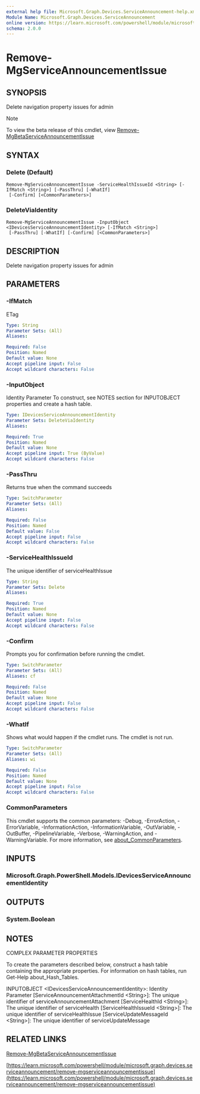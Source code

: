 ```yaml
---
external help file: Microsoft.Graph.Devices.ServiceAnnouncement-help.xml
Module Name: Microsoft.Graph.Devices.ServiceAnnouncement
online version: https://learn.microsoft.com/powershell/module/microsoft.graph.devices.serviceannouncement/remove-mgserviceannouncementissue
schema: 2.0.0
---
```


# Remove-MgServiceAnnouncementIssue

## SYNOPSIS
Delete navigation property issues for admin

> [!NOTE]
> To view the beta release of this cmdlet, view [Remove-MgBetaServiceAnnouncementIssue](/powershell/module/Microsoft.Graph.Beta.Devices.ServiceAnnouncement/Remove-MgBetaServiceAnnouncementIssue?view=graph-powershell-beta)

## SYNTAX

### Delete (Default)
```
Remove-MgServiceAnnouncementIssue -ServiceHealthIssueId <String> [-IfMatch <String>] [-PassThru] [-WhatIf]
 [-Confirm] [<CommonParameters>]
```

### DeleteViaIdentity
```
Remove-MgServiceAnnouncementIssue -InputObject <IDevicesServiceAnnouncementIdentity> [-IfMatch <String>]
 [-PassThru] [-WhatIf] [-Confirm] [<CommonParameters>]
```

## DESCRIPTION
Delete navigation property issues for admin

## PARAMETERS

### -IfMatch
ETag

```yaml
Type: String
Parameter Sets: (All)
Aliases:

Required: False
Position: Named
Default value: None
Accept pipeline input: False
Accept wildcard characters: False
```

### -InputObject
Identity Parameter
To construct, see NOTES section for INPUTOBJECT properties and create a hash table.

```yaml
Type: IDevicesServiceAnnouncementIdentity
Parameter Sets: DeleteViaIdentity
Aliases:

Required: True
Position: Named
Default value: None
Accept pipeline input: True (ByValue)
Accept wildcard characters: False
```

### -PassThru
Returns true when the command succeeds

```yaml
Type: SwitchParameter
Parameter Sets: (All)
Aliases:

Required: False
Position: Named
Default value: False
Accept pipeline input: False
Accept wildcard characters: False
```

### -ServiceHealthIssueId
The unique identifier of serviceHealthIssue

```yaml
Type: String
Parameter Sets: Delete
Aliases:

Required: True
Position: Named
Default value: None
Accept pipeline input: False
Accept wildcard characters: False
```

### -Confirm
Prompts you for confirmation before running the cmdlet.

```yaml
Type: SwitchParameter
Parameter Sets: (All)
Aliases: cf

Required: False
Position: Named
Default value: None
Accept pipeline input: False
Accept wildcard characters: False
```

### -WhatIf
Shows what would happen if the cmdlet runs.
The cmdlet is not run.

```yaml
Type: SwitchParameter
Parameter Sets: (All)
Aliases: wi

Required: False
Position: Named
Default value: None
Accept pipeline input: False
Accept wildcard characters: False
```

### CommonParameters
This cmdlet supports the common parameters: -Debug, -ErrorAction, -ErrorVariable, -InformationAction, -InformationVariable, -OutVariable, -OutBuffer, -PipelineVariable, -Verbose, -WarningAction, and -WarningVariable. For more information, see [about_CommonParameters](http://go.microsoft.com/fwlink/?LinkID=113216).

## INPUTS

### Microsoft.Graph.PowerShell.Models.IDevicesServiceAnnouncementIdentity
## OUTPUTS

### System.Boolean
## NOTES
COMPLEX PARAMETER PROPERTIES

To create the parameters described below, construct a hash table containing the appropriate properties.
For information on hash tables, run Get-Help about_Hash_Tables.

INPUTOBJECT \<IDevicesServiceAnnouncementIdentity\>: Identity Parameter
  \[ServiceAnnouncementAttachmentId \<String\>\]: The unique identifier of serviceAnnouncementAttachment
  \[ServiceHealthId \<String\>\]: The unique identifier of serviceHealth
  \[ServiceHealthIssueId \<String\>\]: The unique identifier of serviceHealthIssue
  \[ServiceUpdateMessageId \<String\>\]: The unique identifier of serviceUpdateMessage

## RELATED LINKS
[Remove-MgBetaServiceAnnouncementIssue](/powershell/module/Microsoft.Graph.Beta.Devices.ServiceAnnouncement/Remove-MgBetaServiceAnnouncementIssue?view=graph-powershell-beta)

[https://learn.microsoft.com/powershell/module/microsoft.graph.devices.serviceannouncement/remove-mgserviceannouncementissue](https://learn.microsoft.com/powershell/module/microsoft.graph.devices.serviceannouncement/remove-mgserviceannouncementissue)



